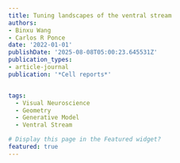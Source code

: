 ```yaml
---
title: Tuning landscapes of the ventral stream
authors:
- Binxu Wang
- Carlos R Ponce
date: '2022-01-01'
publishDate: '2025-08-08T05:00:23.645531Z'
publication_types:
- article-journal
publication: '*Cell reports*'


tags:
  - Visual Neuroscience
  - Geometry
  - Generative Model
  - Ventral Stream

# Display this page in the Featured widget?
featured: true
---
```

